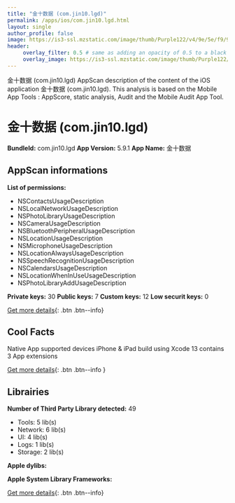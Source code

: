 ```yaml
---
title: "金十数据 (com.jin10.lgd)"
permalink: /apps/ios/com.jin10.lgd.html
layout: single
author_profile: false
image: https://is3-ssl.mzstatic.com/image/thumb/Purple122/v4/9e/5e/f9/9e5ef9d1-10db-f688-b236-43c3953d92a0/AppIcon_lgd-0-0-1x_U007emarketing-0-0-0-7-0-0-sRGB-0-0-0-GLES2_U002c0-512MB-85-220-0-0.png/512x512bb.jpg
header: 
     overlay_filter: 0.5 # same as adding an opacity of 0.5 to a black background
     overlay_image: https://is3-ssl.mzstatic.com/image/thumb/Purple122/v4/9e/5e/f9/9e5ef9d1-10db-f688-b236-43c3953d92a0/AppIcon_lgd-0-0-1x_U007emarketing-0-0-0-7-0-0-sRGB-0-0-0-GLES2_U002c0-512MB-85-220-0-0.png/512x512bb.jpg
---
```

金十数据 (com.jin10.lgd) AppScan description of the content of the iOS application 金十数据 (com.jin10.lgd). This analysis is based on the Mobile App Tools : AppScore, static analysis, Audit and the Mobile Audit App Tool.

# 金十数据 (com.jin10.lgd)

**BundleId:** com.jin10.lgd
**App Version:** 5.9.1
**App Name:** 金十数据


## AppScan informations 

**List of permissions:** 
- NSContactsUsageDescription
- NSLocalNetworkUsageDescription
- NSPhotoLibraryUsageDescription
- NSCameraUsageDescription
- NSBluetoothPeripheralUsageDescription
- NSLocationUsageDescription
- NSMicrophoneUsageDescription
- NSLocationAlwaysUsageDescription
- NSSpeechRecognitionUsageDescription
- NSCalendarsUsageDescription
- NSLocationWhenInUseUsageDescription
- NSPhotoLibraryAddUsageDescription
  
  
**Private keys:** 30
**Public keys:** 7
**Custom keys:** 12
**Low securit keys:** 0
  
[Get more details](/pricing.html){: .btn .btn--info}

## Cool Facts

Native App
supported devices iPhone & iPad
build using Xcode 13
contains 3 App extensions
  
[Get more details](/pricing.html){: .btn .btn--info }

## Librairies 
**Number of Third Party Library detected:** 49
- Tools: 5 lib(s)
- Network: 6 lib(s)
- UI: 4 lib(s)
- Logs: 1 lib(s)
- Storage: 2 lib(s)


**Apple dylibs:**


**Apple System Library Frameworks:**


  
[Get more details](/pricing.html){: .btn .btn--info}


